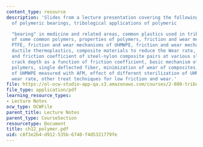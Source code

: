 ```yaml
---
content_type: resource
description: 'Slides from a lecture presentation covering the following topics: Applications
  of polymeric bearings, tribological applications of polymeric

  "bearing" in medicine and related areas, common plastics used in tribology, structure
  of some common polymers, properties of polymers, friction and wear mechanisms of
  PTFE, friction and wear mechanisms of UHMWPE, friction and wear mechanisms of other
  ductile thermoplastics, composite materials to reduce the Wear rate, wear volume
  and friction coefficient of steel-nylon composite pairs at various sliding speeds,
  crack depth as a function of friction coefficient, basic mechanism of friction in
  polymers, single deflected fiber, minimization of wear of composites, wear particles
  of UHMWPE measured with AFM, effect of different sterilization of UHMWPE on its
  wear rate, other treat techniques for low friction and wear.'
file: https://ol-ocw-studio-app-qa.s3.amazonaws.com/courses/2-800-tribology-fall-2004/c8f3e2b4d912535b6740f4d5321779fe_ch12_polymer.pdf
file_type: application/pdf
learning_resource_types:
- Lecture Notes
ocw_type: OCWFile
parent_title: Lecture Notes
parent_type: CourseSection
resourcetype: Document
title: ch12_polymer.pdf
uid: c8f3e2b4-d912-535b-6740-f4d5321779fe
---
```

